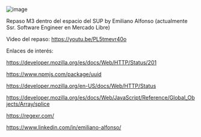 ![image](https://github.com/Yerola/repaso-express/assets/108998939/0533c092-4acd-473c-b243-89a7b9a31537)

Repaso M3 dentro del espacio del SUP by
Emiliano Alfonso (actualmente Ssr. Software Engineer en Mercado Libre)

Video del repaso: https://youtu.be/PL5tmevr40o

Enlaces de interés:

https://developer.mozilla.org/es/docs/Web/HTTP/Status/201

https://www.npmjs.com/package/uuid

https://developer.mozilla.org/en-US/docs/Web/HTTP/Status

https://developer.mozilla.org/es/docs/Web/JavaScript/Reference/Global_Objects/Array/splice

https://regexr.com/

https://www.linkedin.com/in/emiliano-alfonso/
